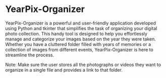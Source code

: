 # YearPix-Organizer
YearPix-Organizer is a powerful and user-friendly application developed using Python and tkinter that simplifies the task of organizing your digital photo collection. This handy tool is designed to help you effortlessly manage and categorize your images based on the year they were taken. Whether you have a cluttered folder filled with years of memories or a collection of images from different events, YearPix-Organizer is here to streamline the process.

Note: Make sure the user stores all the photographs or videos they want to organize in a single file and provides a link to that folder.
